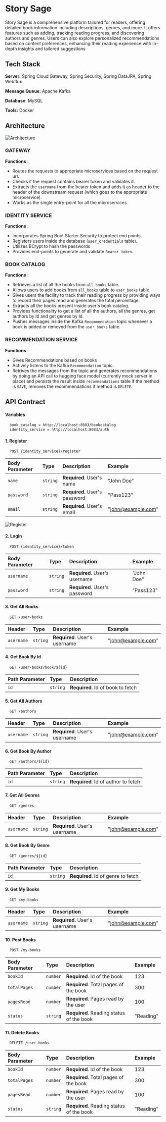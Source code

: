 # Story Sage

Story Sage is a comprehensive platform tailored for readers, offering detailed book information including descriptions, genres, and more. It offers features such as adding, tracking reading progress, and discovering authors and genres.
Users can also explore personalized recommendations based on content preferences, enhancing their reading experience with in-depth insights and tailored suggestions


## Tech Stack

**Server:** Spring Cloud Gateway, Spring Security, Spring DataJPA, Spring Webflux

**Message Queue:** Apache Kafka

**Database:** MySQL

**Tools:** Docker
## Architecture

![Architecture](https://i.ibb.co/pz7cPHX/untitled.png)

### GATEWAY

**Functions** :

- Routes the requests to appropriate microservices based on the request url.
- Checks if the request contains bearer token and validates it.
- Extracts the `username` from the bearer token and adds it as header to the header of the downstream request (which goes to the appropriate microservice).
- Works as the single entry-point for all the microservices.

### IDENTITY SERVICE

**Functions** :

- Incorporates Spring Boot Starter Security to protect end points.
- Registers users inside the database (`user_credentials` table).
- Utilizes BCrypt to hash the passwords
- Provides end-points to generate and validate `Bearer token`.

### BOOK CATALOG

**Functions** :

- Retrieves a list of all the books from `all_books` table.
- Allows users to add books from  `all_books` table to `user_books` table.
- Gives users the facility to track their reading progress by providing ways to record their pages read and generates the total percentage.
- Extracts all the books present inside user's book catalog.
- Provides functionality to get a list of all the authors, all the genres, get authors by Id and get genres by Id.
- Pushes messages inside the Kafka `Recommendation` topic whenever a book is added or removed from the `user_books` table.

### RECOMMENDATION SERVICE

**Functions** :

- Gives Recommendations based on books
- Actively listens to the Kafka `Recommendation` topic.
- Retrives the messages from the topic and generates recommendations by doing an API call to hugging face model (currently mock server in place) and persists the result inside `recommendations` table if the method is `SAVE`, removes the recommendations if method is `DELETE`.
## API Contract

#### Variables

```bash
  book_catalog = http://localhost:8083/bookcatalog
  identity_service = http://localhost:8083/auth
```


#### 1. Register

```
  POST {identity_service}/register
```

| Body Parameter | Type     | Description                | Example           |
| :------------- | :------- | :------------------------- |:----------------- |
| `name`         | `string` | **Required**. User's name | "John Doe"        |
| `password`     | `string` | **Required**. User's password | "Pass123"       |
| `email`        | `string` | **Required**. User's email | "john@example.com"|

![Register](https://i.ibb.co/dQhXFVt/Register.png)

#### 2. Login

```
  POST {identity_service}/token
```

| Body Parameter | Type     | Description                | Example           |
| :------------- | :------- | :------------------------- |:----------------- |
| `username`     | `string` | **Required**. User's username | "John Doe"        |
| `password`     | `string` | **Required**. User's password | "Pass123"       |

#### 3. Get All Books

```
  GET /user-books
```

| Header      | Type     | Description                 | Example           |
| :---------- | :------- | :-------------------------- |:----------------- |
| `username`  | `string` | **Required**. User's username | "john@example.com" |

#### 4. Get Book By Id

```
  GET /user-books/book/${id}
```

| Path Parameter | Type     | Description                   |
| :------------- | :------- | :---------------------------- |
| `id`           | `string` | **Required**. Id of book to fetch |

#### 5. Get All Authors

```
  GET /authors
```

| Header      | Type     | Description                 | Example           |
| :---------- | :------- | :-------------------------- |:----------------- |
| `username`  | `string` | **Required**. User's username | "john@example.com" |

#### 6. Get Book By Author

```
  GET /authors/${id}
```

| Path Parameter | Type     | Description                   |
| :------------- | :------- | :---------------------------- |
| `id`           | `string` | **Required**. Id of author to fetch |

#### 7. Get All Genres

```
  GET /genres
```

| Header      | Type     | Description                 | Example           |
| :---------- | :------- | :-------------------------- |:----------------- |
| `username`  | `string` | **Required**. User's username | "john@example.com" |

#### 8. Get Book By Genre

```
  GET /genres/${id}
```

| Path Parameter | Type     | Description                   |
| :------------- | :------- | :---------------------------- |
| `id`           | `string` | **Required**. Id of genre to fetch |

#### 9. Get My Books

```
  GET /my-books
```

| Header      | Type     | Description                 | Example           |
| :---------- | :------- | :-------------------------- |:----------------- |
| `username`  | `string` | **Required**. User's username | "john@example.com" |

#### 10. Post Books

```
  POST /my-books
```

| Body Parameter | Type     | Description                   | Example       |
| :------------- | :------- | :---------------------------- |:------------- |
| `bookId`       | `number` | **Required**. Id of the book | 123           |
| `totalPages`   | `number` | **Required**. Total pages of the book | 300     |
| `pagesRead`    | `number` | **Required**. Pages read by the user | 100        |
| `status`       | `string` | **Required**. Reading status of the book | "Reading" |

#### 11. Delete Books

```
  DELETE /user-books
```

| Body Parameter | Type     | Description                   | Example       |
| :------------- | :------- | :---------------------------- |:------------- |
| `bookId`       | `number` | **Required**. Id of the book | 123           |
| `totalPages`   | `number` | **Required**. Total pages of the book | 300     |
| `pagesRead`    | `number` | **Required**. Pages read by the user | 100        |
| `status`       | `string` | **Required**. Reading status of the book | "Reading" |
